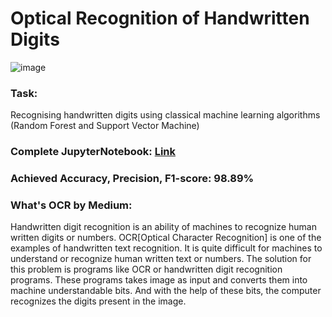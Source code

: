 

  
# Optical Recognition of Handwritten Digits 

  
![image](https://github.com/Kmohamedalie/Optical-Recognition-of-Handwritten-Digits/assets/63104472/da92e694-35df-4dd1-af7d-10f11868a9df)


<h3><b>Task:</b></h3> Recognising handwritten digits using classical machine learning algorithms (Random Forest and Support Vector Machine)

### **Complete JupyterNotebook:** [Link](https://github.com/Kmohamedalie/Optical-Recognition-of-Handwritten-Digits/tree/master/Notebook)

### **Achieved Accuracy, Precision, F1-score:** 98.89%



<h3>What's OCR by Medium:</h3>
Handwritten digit recognition is an ability of machines to recognize human written digits or numbers. OCR[Optical Character Recognition] is one of the examples of handwritten text recognition. It is quite difficult for machines to understand or recognize human written text or numbers. The solution for this problem is programs like OCR or handwritten digit recognition programs. These programs takes image as input and converts them into machine understandable bits. And with the help of these bits, the computer recognizes the digits present in the image.




<div align="center">
</div>







